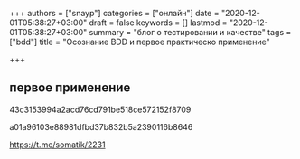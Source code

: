 +++
authors = ["snayp"]
categories = ["онлайн"]
date = "2020-12-01T05:38:27+03:00"
draft = false
keywords = []
lastmod = "2020-12-01T05:38:27+03:00"
summary = "блог о тестировании и качестве"
tags = ["bdd"]
title = "Осознание BDD и первое практическо применение"

+++

## первое применение

43c3153994a2acd76cd791be518ce572152f8709

a01a96103e88981dfbd37b832b5a2390116b8646

<https://t.me/somatik/2231>
